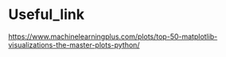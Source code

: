 # Useful_link


https://www.machinelearningplus.com/plots/top-50-matplotlib-visualizations-the-master-plots-python/
